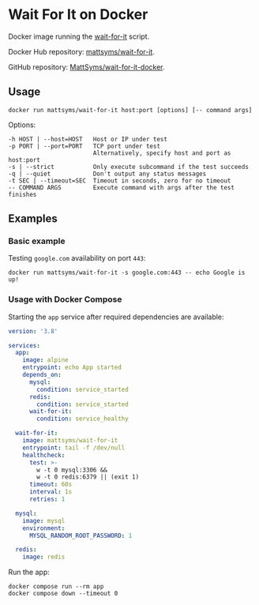 # Wait For It on Docker

Docker image running the [wait-for-it](https://github.com/vishnubob/wait-for-it) script.

Docker Hub repository: [mattsyms/wait-for-it](https://hub.docker.com/r/mattsyms/wait-for-it).

GitHub repository: [MattSyms/wait-for-it-docker](https://github.com/MattSyms/wait-for-it-docker).

## Usage

```
docker run mattsyms/wait-for-it host:port [options] [-- command args]
```

Options:

```
-h HOST | --host=HOST   Host or IP under test
-p PORT | --port=PORT   TCP port under test
                        Alternatively, specify host and port as host:port
-s | --strict           Only execute subcommand if the test succeeds
-q | --quiet            Don't output any status messages
-t SEC | --timeout=SEC  Timeout in seconds, zero for no timeout
-- COMMAND ARGS         Execute command with args after the test finishes
```

## Examples

### Basic example

Testing `google.com` availability on port `443`:

```
docker run mattsyms/wait-for-it -s google.com:443 -- echo Google is up!
```

### Usage with Docker Compose

Starting the `app` service after required dependencies are available:

```yml
version: '3.8'

services:
  app:
    image: alpine
    entrypoint: echo App started
    depends_on:
      mysql:
        condition: service_started
      redis:
        condition: service_started
      wait-for-it:
        condition: service_healthy

  wait-for-it:
    image: mattsyms/wait-for-it
    entrypoint: tail -f /dev/null
    healthcheck:
      test: >-
        w -t 0 mysql:3306 &&
        w -t 0 redis:6379 || (exit 1)
      timeout: 60s
      interval: 1s
      retries: 1

  mysql:
    image: mysql
    environment:
      MYSQL_RANDOM_ROOT_PASSWORD: 1

  redis:
    image: redis

```

Run the app:

```
docker compose run --rm app
docker compose down --timeout 0
```
